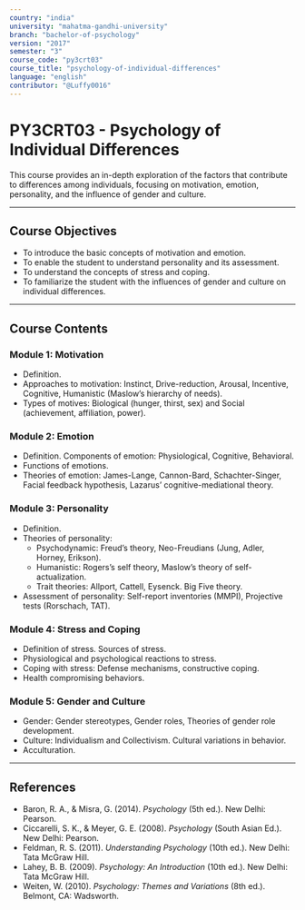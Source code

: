 ```yaml
---
country: "india"
university: "mahatma-gandhi-university"
branch: "bachelor-of-psychology"
version: "2017"
semester: "3"
course_code: "py3crt03"
course_title: "psychology-of-individual-differences"
language: "english"
contributor: "@Luffy0016"
---
```

# PY3CRT03 - Psychology of Individual Differences

This course provides an in-depth exploration of the factors that contribute to differences among individuals, focusing on motivation, emotion, personality, and the influence of gender and culture.

---
## Course Objectives

* To introduce the basic concepts of motivation and emotion.
* To enable the student to understand personality and its assessment.
* To understand the concepts of stress and coping.
* To familiarize the student with the influences of gender and culture on individual differences.

---
## Course Contents

### Module 1: Motivation  
* Definition.
* Approaches to motivation: Instinct, Drive-reduction, Arousal, Incentive, Cognitive, Humanistic (Maslow’s hierarchy of needs).
* Types of motives: Biological (hunger, thirst, sex) and Social (achievement, affiliation, power).

### Module 2: Emotion  
* Definition. Components of emotion: Physiological, Cognitive, Behavioral.
* Functions of emotions.
* Theories of emotion: James-Lange, Cannon-Bard, Schachter-Singer, Facial feedback hypothesis, Lazarus’ cognitive-mediational theory.

### Module 3: Personality  
* Definition.
* Theories of personality:
    * Psychodynamic: Freud’s theory, Neo-Freudians (Jung, Adler, Horney, Erikson).
    * Humanistic: Rogers’s self theory, Maslow’s theory of self-actualization.
    * Trait theories: Allport, Cattell, Eysenck. Big Five theory.
* Assessment of personality: Self-report inventories (MMPI), Projective tests (Rorschach, TAT).

### Module 4: Stress and Coping  
* Definition of stress. Sources of stress.
* Physiological and psychological reactions to stress.
* Coping with stress: Defense mechanisms, constructive coping.
* Health compromising behaviors.

### Module 5: Gender and Culture  
* Gender: Gender stereotypes, Gender roles, Theories of gender role development.
* Culture: Individualism and Collectivism. Cultural variations in behavior.
* Acculturation.

---
## References
* Baron, R. A., & Misra, G. (2014). *Psychology* (5th ed.). New Delhi: Pearson.
* Ciccarelli, S. K., & Meyer, G. E. (2008). *Psychology* (South Asian Ed.). New Delhi: Pearson.
* Feldman, R. S. (2011). *Understanding Psychology* (10th ed.). New Delhi: Tata McGraw Hill.
* Lahey, B. B. (2009). *Psychology: An Introduction* (10th ed.). New Delhi: Tata McGraw Hill.
* Weiten, W. (2010). *Psychology: Themes and Variations* (8th ed.). Belmont, CA: Wadsworth.
